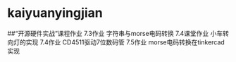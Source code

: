 # kaiyuanyingjian
##“开源硬件实战”课程作业
7.3作业 字符串与morse电码转换
7.4课堂作业 小车转向灯的实现
7.4作业 CD4511驱动7位数码管
7.5作业 morse电码转换在tinkercad实现
